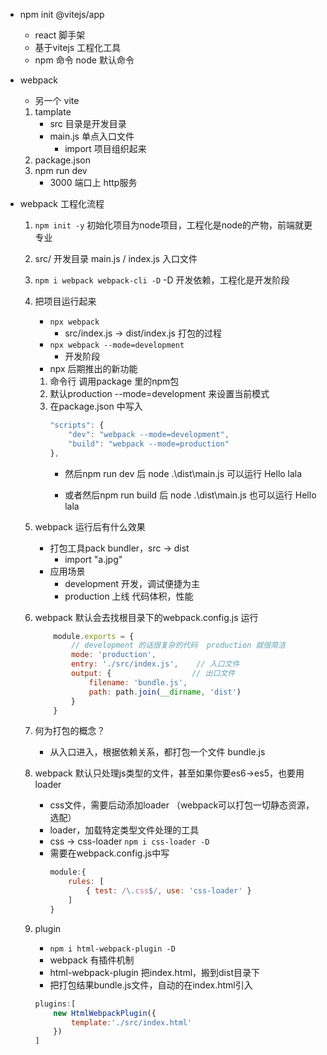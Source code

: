 - npm init @vitejs/app
    - react 脚手架
    - 基于vitejs 工程化工具
    - npm 命令  node 默认命令

- webpack
    - 另一个 vite 
    1. tamplate
        - src 目录是开发目录
        - main.js 单点入口文件
            - import 项目组织起来
    2. package.json
    3. npm run dev 
        - 3000 端口上 http服务

- webpack 工程化流程
    1. `npm init -y` 初始化项目为node项目，工程化是node的产物，前端就更专业
    2. src/ 开发目录  main.js / index.js 入口文件
    3. `npm i webpack webpack-cli -D`  -D 开发依赖，工程化是开发阶段
    4. 把项目运行起来
        - `npx webpack`
            - src/index.js -> dist/index.js 打包的过程
        - `npx webpack --mode=development`
            - 开发阶段
        - npx 后期推出的新功能
        1. 命令行 调用package 里的npm包
        2. 默认production --mode=development 来设置当前模式
        3. 在package.json 中写入
            ```js
            "scripts": {
                "dev": "webpack --mode=development",
                "build": "webpack --mode=production"
            },
            ```
            - 然后npm run dev 后 node .\dist\main.js 可以运行 Hello lala

            - 或者然后npm run build 后 node .\dist\main.js 也可以运行 Hello lala

    5. webpack 运行后有什么效果 
        - 打包工具pack bundler，src -> dist 
            - import "a.jpg"
        - 应用场景
            - development 开发，调试便捷为主
            - production 上线 代码体积，性能

    6. webpack 默认会去找根目录下的webpack.config.js 运行
        ```js
            module.exports = {
                // development 的话很复杂的代码  production 就很简洁
                mode: 'production',
                entry: './src/index.js',    // 入口文件
                output: {                  // 出口文件
                    filename: 'bundle.js',
                    path: path.join(__dirname, 'dist')
                }
            }
        ```

    7. 何为打包的概念？
        - 从入口进入，根据依赖关系，都打包一个文件 bundle.js

    8. webpack 默认只处理js类型的文件，甚至如果你要es6->es5，也要用loader
        - css文件，需要后动添加loader （webpack可以打包一切静态资源，选配）
        - loader，加载特定类型文件处理的工具
        - css -> css-loader   `npm i css-loader -D`
        - 需要在webpack.config.js中写
            ```js
            module:{
                rules: [
                    { test: /\.css$/, use: 'css-loader' }
                ]
            }
            ```

    9. plugin 
        - `npm i html-webpack-plugin -D` 
        - webpack 有插件机制
        - html-webpack-plugin 把index.html，搬到dist目录下
        - 把打包结果bundle.js文件，自动的在index.html引入
        ```js
        plugins:[
            new HtmlWebpackPlugin({
                template:'./src/index.html'
            })
        ]
        ```